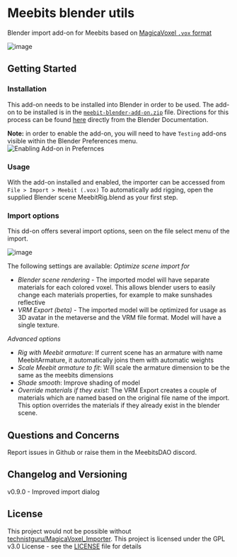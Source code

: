 # Meebits blender utils
Blender import add-on for Meebits based on [MagicaVoxel `.vox` format](https://github.com/ephtracy/voxel-model/blob/master/MagicaVoxel-file-format-vox.txt)

![image](https://user-images.githubusercontent.com/1133607/118240998-ea5fa780-b49b-11eb-8090-6e48640d2211.png)

## Getting Started

### Installation

This add-on needs to be installed into Blender in order to be used.
The add-on to be installed is in the [`meebit-blender-add-on.zip`](meebit-blender-add-on.zip) file.
Directions for this process can be found [here](https://docs.blender.org/manual/en/latest/editors/preferences/addons.html#rd-party-add-ons) directly from the Blender Documentation.

**Note:** in order to enable the add-on, you will need to have `Testing` add-ons visible within the Blender Preferences menu.
![Enabling Add-on in Prefernces](https://user-images.githubusercontent.com/1133607/118412639-6411b400-b69b-11eb-9e1a-042ba46d388c.png)

### Usage
With the add-on installed and enabled, the importer can be accessed from `File > Import > Meebit (.vox)`
To automatically add rigging, open the supplied Blender scene MeebitRig.blend as your first step.

### Import options
This dd-on offers several import options, seen on the file select menu of the import.


![image](https://user-images.githubusercontent.com/1133607/119262939-4aadc200-bbdd-11eb-8ad7-f684d8dda422.png)

The following settings are available:
*Optimize scene import for*
- *Blender scene rendering* - The imported model will have separate materials for each colored voxel. This allows blender users to easily change each materials properties, for example to make sunshades reflective
- *VRM Export (beta)* - The imported model will be optimized for usage as 3D avatar in the metaverse and the VRM file format. Model will have a single texture.

*Advanced options* 
- *Rig with Meebit armature*: If current scene has an armature with name MeebitArmature, it automatically joins them with automatic weights
- *Scale Meebit armature to fit*: Will scale the armature dimension to be the same as the meebits dimensions
- *Shade smooth*: Improve shading of model
- *Override materials if they exist*: The VRM Export creates a couple of materials which are named based on the original file name of the import. This option overrides the materials if they already exist in the blender scene.

## Questions and Concerns
Report issues in Github or raise them in the MeebitsDAO discord.

## Changelog and Versioning
v0.9.0 - Improved import dialog

## License
This project would not be possible without [technistguru/MagicaVoxel_Importer](https://github.com/technistguru/MagicaVoxel_Importer).
This project is licensed under the GPL v3.0 License - see the [LICENSE](LICENSE) file for details
